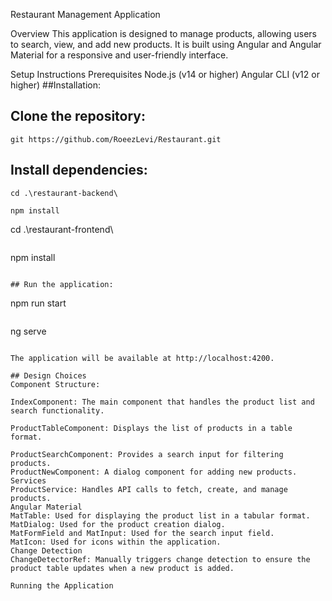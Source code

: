 Restaurant Management Application

Overview
This application is designed to manage products, allowing users to search, view, and add new products. It is built using Angular and Angular Material for a responsive and user-friendly interface.

Setup Instructions
Prerequisites
Node.js (v14 or higher)
Angular CLI (v12 or higher)
##Installation:

## Clone the repository:
```
git https://github.com/RoeezLevi/Restaurant.git
```


## Install dependencies:
```
cd .\restaurant-backend\
```
```
npm install
```
cd .\restaurant-frontend\
```
```
npm install
```

## Run the application:
```
npm run start
```
```
ng serve
```

The application will be available at http://localhost:4200.

## Design Choices
Component Structure:

IndexComponent: The main component that handles the product list and search functionality.

ProductTableComponent: Displays the list of products in a table format.

ProductSearchComponent: Provides a search input for filtering products.
ProductNewComponent: A dialog component for adding new products.
Services
ProductService: Handles API calls to fetch, create, and manage products.
Angular Material
MatTable: Used for displaying the product list in a tabular format.
MatDialog: Used for the product creation dialog.
MatFormField and MatInput: Used for the search input field.
MatIcon: Used for icons within the application.
Change Detection
ChangeDetectorRef: Manually triggers change detection to ensure the product table updates when a new product is added.

Running the Application







